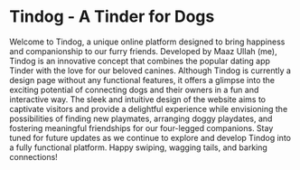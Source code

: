 # Tindog - A Tinder for Dogs

Welcome to Tindog, a unique online platform designed to bring happiness and companionship to our furry friends. Developed by Maaz Ullah (me), Tindog is an innovative concept that combines the popular dating app Tinder with the love for our beloved canines. Although Tindog is currently a design page without any functional features, it offers a glimpse into the exciting potential of connecting dogs and their owners in a fun and interactive way. The sleek and intuitive design of the website aims to captivate visitors and provide a delightful experience while envisioning the possibilities of finding new playmates, arranging doggy playdates, and fostering meaningful friendships for our four-legged companions. Stay tuned for future updates as we continue to explore and develop Tindog into a fully functional platform. Happy swiping, wagging tails, and barking connections!
